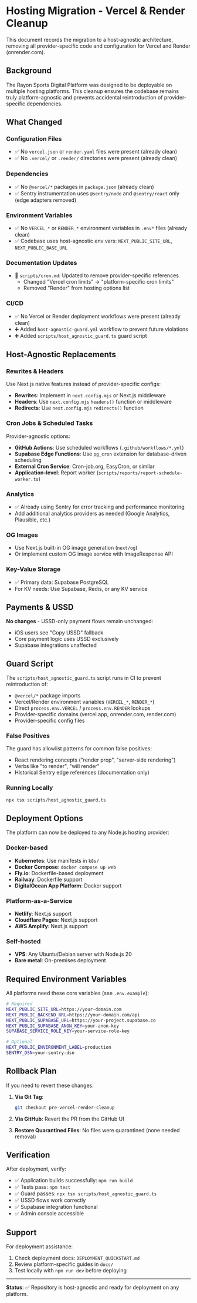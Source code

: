 # Hosting Migration - Vercel & Render Cleanup

This document records the migration to a host-agnostic architecture, removing all provider-specific code and configuration for Vercel and Render (onrender.com).

## Background

The Rayon Sports Digital Platform was designed to be deployable on multiple hosting platforms. This cleanup ensures the codebase remains truly platform-agnostic and prevents accidental reintroduction of provider-specific dependencies.

## What Changed

### Configuration Files
- ✅ No `vercel.json` or `render.yaml` files were present (already clean)
- ✅ No `.vercel/` or `.render/` directories were present (already clean)

### Dependencies
- ✅ No `@vercel/*` packages in `package.json` (already clean)
- ✅ Sentry instrumentation uses `@sentry/node` and `@sentry/react` only (edge adapters removed)

### Environment Variables
- ✅ No `VERCEL_*` or `RENDER_*` environment variables in `.env*` files (already clean)
- ✅ Codebase uses host-agnostic env vars: `NEXT_PUBLIC_SITE_URL`, `NEXT_PUBLIC_BASE_URL`

### Documentation Updates
- 📝 `scripts/cron.md`: Updated to remove provider-specific references
  - Changed "Vercel cron limits" → "platform-specific cron limits"
  - Removed "Render" from hosting options list

### CI/CD
- ✅ No Vercel or Render deployment workflows were present (already clean)
- ➕ Added `host-agnostic-guard.yml` workflow to prevent future violations
- ➕ Added `scripts/host_agnostic_guard.ts` guard script

## Host-Agnostic Replacements

### Rewrites & Headers
Use Next.js native features instead of provider-specific configs:
- **Rewrites**: Implement in `next.config.mjs` or Next.js middleware
- **Headers**: Use `next.config.mjs` `headers()` function or middleware
- **Redirects**: Use `next.config.mjs` `redirects()` function

### Cron Jobs & Scheduled Tasks
Provider-agnostic options:
- **GitHub Actions**: Use scheduled workflows (`.github/workflows/*.yml`)
- **Supabase Edge Functions**: Use `pg_cron` extension for database-driven scheduling
- **External Cron Service**: Cron-job.org, EasyCron, or similar
- **Application-level**: Report worker (`scripts/reports/report-schedule-worker.ts`)

### Analytics
- ✅ Already using Sentry for error tracking and performance monitoring
- Add additional analytics providers as needed (Google Analytics, Plausible, etc.)

### OG Images
- Use Next.js built-in OG image generation (`next/og`)
- Or implement custom OG image service with ImageResponse API

### Key-Value Storage
- ✅ Primary data: Supabase PostgreSQL
- For KV needs: Use Supabase, Redis, or any KV service

## Payments & USSD

**No changes** - USSD-only payment flows remain unchanged:
- iOS users see "Copy USSD" fallback
- Core payment logic uses USSD exclusively
- Supabase integrations unaffected

## Guard Script

The `scripts/host_agnostic_guard.ts` script runs in CI to prevent reintroduction of:
- `@vercel/*` package imports
- Vercel/Render environment variables (`VERCEL_*`, `RENDER_*`)
- Direct `process.env.VERCEL` / `process.env.RENDER` lookups
- Provider-specific domains (vercel.app, onrender.com, render.com)
- Provider-specific config files

### False Positives
The guard has allowlist patterns for common false positives:
- React rendering concepts ("render prop", "server-side rendering")
- Verbs like "to render", "will render"
- Historical Sentry edge references (documentation only)

### Running Locally
```bash
npx tsx scripts/host_agnostic_guard.ts
```

## Deployment Options

The platform can now be deployed to any Node.js hosting provider:

### Docker-based
- **Kubernetes**: Use manifests in `k8s/`
- **Docker Compose**: `docker compose up web`
- **Fly.io**: Dockerfile-based deployment
- **Railway**: Dockerfile support
- **DigitalOcean App Platform**: Docker support

### Platform-as-a-Service
- **Netlify**: Next.js support
- **Cloudflare Pages**: Next.js support
- **AWS Amplify**: Next.js support

### Self-hosted
- **VPS**: Any Ubuntu/Debian server with Node.js 20
- **Bare metal**: On-premises deployment

## Required Environment Variables

All platforms need these core variables (see `.env.example`):
```bash
# Required
NEXT_PUBLIC_SITE_URL=https://your-domain.com
NEXT_PUBLIC_BACKEND_URL=https://your-domain.com/api
NEXT_PUBLIC_SUPABASE_URL=https://your-project.supabase.co
NEXT_PUBLIC_SUPABASE_ANON_KEY=your-anon-key
SUPABASE_SERVICE_ROLE_KEY=your-service-role-key

# Optional
NEXT_PUBLIC_ENVIRONMENT_LABEL=production
SENTRY_DSN=your-sentry-dsn
```

## Rollback Plan

If you need to revert these changes:

1. **Via Git Tag**:
   ```bash
   git checkout pre-vercel-render-cleanup
   ```

2. **Via GitHub**: Revert the PR from the GitHub UI

3. **Restore Quarantined Files**: No files were quarantined (none needed removal)

## Verification

After deployment, verify:
- ✅ Application builds successfully: `npm run build`
- ✅ Tests pass: `npm test`
- ✅ Guard passes: `npx tsx scripts/host_agnostic_guard.ts`
- ✅ USSD flows work correctly
- ✅ Supabase integration functional
- ✅ Admin console accessible

## Support

For deployment assistance:
1. Check deployment docs: `DEPLOYMENT_QUICKSTART.md`
2. Review platform-specific guides in `docs/`
3. Test locally with `npm run dev` before deploying

---

**Status**: ✅ Repository is host-agnostic and ready for deployment on any platform.
